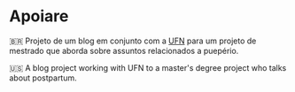 # Apoiare

🇧🇷 Projeto de um blog em conjunto com a [UFN](https://site.ufn.edu.br) para um projeto de mestrado que aborda sobre assuntos relacionados a puepério.

🇺🇸 A blog project working with UFN to a master's degree project who talks about postpartum.
